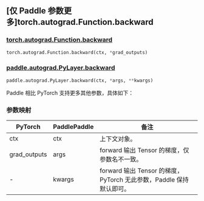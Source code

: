 ## [仅 Paddle 参数更多]torch.autograd.Function.backward

### [torch.autograd.Function.backward](https://pytorch.org/docs/stable/generated/torch.autograd.Function.backward.html#torch.autograd.Function.backward)

```python
torch.autograd.Function.backward(ctx, *grad_outputs)
```

### [paddle.autograd.PyLayer.backward](https://www.paddlepaddle.org.cn/documentation/docs/zh/develop/api/paddle/autograd/PyLayer_cn.html#backward-ctx-args-kwargs)

```python
paddle.autograd.PyLayer.backward(ctx, *args, **kwargs)
```

Paddle 相比 PyTorch 支持更多其他参数，具体如下：

### 参数映射

| PyTorch      | PaddlePaddle | 备注                                                                |
| ------------ | ------------ | ------------------------------------------------------------------- |
| ctx          | ctx          | 上下文对象。                                                        |
| grad_outputs | args         | forward 输出 Tensor 的梯度，仅参数名不一致。                        |
| -            | kwargs       | forward 输出 Tensor 的梯度，PyTorch 无此参数，Paddle 保持默认即可。 |
